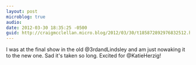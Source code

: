 ```yaml
---
layout: post
microblog: true
audio: 
date: 2012-03-30 18:35:25 -0500
guid: http://craigmcclellan.micro.blog/2012/03/30/t185872892976832512.html
---
```

I was at the final show in the old @3rdandLindsley and am just nowaking it to the new one. Sad it's taken so long. Excited for @KatieHerzig!
